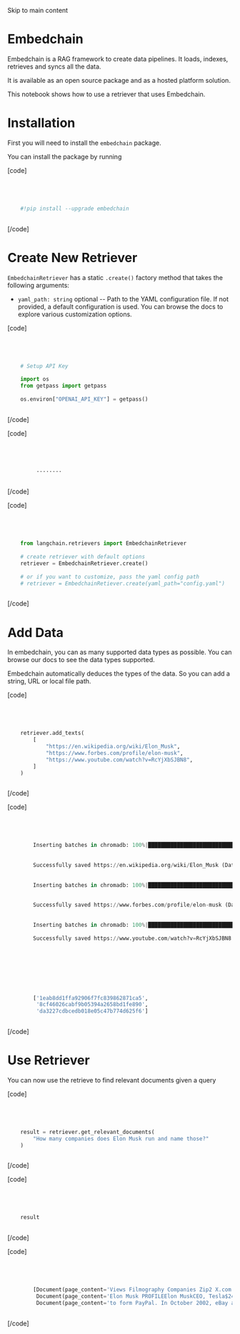 

Skip to main content

# Embedchain

Embedchain is a RAG framework to create data pipelines. It loads, indexes, retrieves and syncs all the data.

It is available as an open source package and as a hosted platform solution.

This notebook shows how to use a retriever that uses Embedchain.

# Installation

First you will need to install the `embedchain` package.

You can install the package by running

[code]
```python




    #!pip install --upgrade embedchain  
    


```
[/code]


# Create New Retriever

`EmbedchainRetriever` has a static `.create()` factory method that takes the following arguments:

  * `yaml_path: string` optional -- Path to the YAML configuration file. If not provided, a default configuration is used. You can browse the docs to explore various customization options.

[code]
```python




    # Setup API Key  
      
    import os  
    from getpass import getpass  
      
    os.environ["OPENAI_API_KEY"] = getpass()  
    


```
[/code]


[code]
```python




         ········  
    


```
[/code]


[code]
```python




    from langchain.retrievers import EmbedchainRetriever  
      
    # create retriever with default options  
    retriever = EmbedchainRetriever.create()  
      
    # or if you want to customize, pass the yaml config path  
    # retriever = EmbedchainRetiever.create(yaml_path="config.yaml")  
    


```
[/code]


# Add Data

In embedchain, you can as many supported data types as possible. You can browse our docs to see the data types supported.

Embedchain automatically deduces the types of the data. So you can add a string, URL or local file path.

[code]
```python




    retriever.add_texts(  
        [  
            "https://en.wikipedia.org/wiki/Elon_Musk",  
            "https://www.forbes.com/profile/elon-musk",  
            "https://www.youtube.com/watch?v=RcYjXbSJBN8",  
        ]  
    )  
    


```
[/code]


[code]
```python




        Inserting batches in chromadb: 100%|████████████████████████████████████████████████████████████████████████████████████████████████████████████████| 4/4 [00:08<00:00,  2.22s/it]  
      
      
        Successfully saved https://en.wikipedia.org/wiki/Elon_Musk (DataType.WEB_PAGE). New chunks count: 378  
      
      
        Inserting batches in chromadb: 100%|████████████████████████████████████████████████████████████████████████████████████████████████████████████████| 1/1 [00:01<00:00,  1.17s/it]  
      
      
        Successfully saved https://www.forbes.com/profile/elon-musk (DataType.WEB_PAGE). New chunks count: 13  
      
      
        Inserting batches in chromadb: 100%|████████████████████████████████████████████████████████████████████████████████████████████████████████████████| 1/1 [00:02<00:00,  2.25s/it]  
      
        Successfully saved https://www.youtube.com/watch?v=RcYjXbSJBN8 (DataType.YOUTUBE_VIDEO). New chunks count: 53  
      
      
          
      
      
      
      
      
        ['1eab8dd1ffa92906f7fc839862871ca5',  
         '8cf46026cabf9b05394a2658bd1fe890',  
         'da3227cdbcedb018e05c47b774d625f6']  
    


```
[/code]


# Use Retriever

You can now use the retrieve to find relevant documents given a query

[code]
```python




    result = retriever.get_relevant_documents(  
        "How many companies does Elon Musk run and name those?"  
    )  
    


```
[/code]


[code]
```python




    result  
    


```
[/code]


[code]
```python




        [Document(page_content='Views Filmography Companies Zip2 X.com PayPal SpaceX Starlink Tesla, Inc. Energycriticismlitigation OpenAI Neuralink The Boring Company Thud X Corp. Twitteracquisitiontenure as CEO xAI In popular culture Elon Musk (Isaacson) Elon Musk (Vance) Ludicrous Power Play "Members Only" "The Platonic Permutation" "The Musk Who Fell to Earth" "One Crew over the Crewcoo\'s Morty" Elon Musk\'s Crash Course Related Boring Test Tunnel Hyperloop Musk family Musk vs. Zuckerberg SolarCity Tesla Roadster in space', metadata={'source': 'https://en.wikipedia.org/wiki/Elon_Musk', 'document_id': 'c33c05d0-5028-498b-b5e3-c43a4f9e8bf8--3342161a0fbc19e91f6bf387204aa30fbb2cea05abc81882502476bde37b9392'}),  
         Document(page_content='Elon Musk PROFILEElon MuskCEO, Tesla$241.2B$508M (0.21%)Real Time Net Worthas of 11/18/23Reflects change since 5 pm ET of prior trading day. 1 in the world todayPhoto by Martin Schoeller for ForbesAbout Elon MuskElon Musk cofounded six companies, including electric car maker Tesla, rocket producer SpaceX and tunneling startup Boring Company.He owns about 21% of Tesla between stock and options, but has pledged more than half his shares as collateral for personal loans of up to $3.5', metadata={'source': 'https://www.forbes.com/profile/elon-musk', 'document_id': 'c33c05d0-5028-498b-b5e3-c43a4f9e8bf8--3c8573134c575fafc025e9211413723e1f7a725b5936e8ee297fb7fb63bdd01a'}),  
         Document(page_content='to form PayPal. In October 2002, eBay acquired PayPal for $1.5 billion, and that same year, with $100 million of the money he made, Musk founded SpaceX, a spaceflight services company. In 2004, he became an early investor in electric vehicle manufacturer Tesla Motors, Inc. (now Tesla, Inc.). He became its chairman and product architect, assuming the position of CEO in 2008. In 2006, Musk helped create SolarCity, a solar-energy company that was acquired by Tesla in 2016 and became Tesla Energy.', metadata={'source': 'https://en.wikipedia.org/wiki/Elon_Musk', 'document_id': 'c33c05d0-5028-498b-b5e3-c43a4f9e8bf8--3342161a0fbc19e91f6bf387204aa30fbb2cea05abc81882502476bde37b9392'})]  
    


```
[/code]


